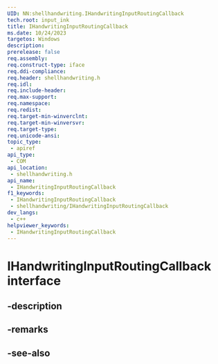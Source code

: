 ```yaml
---
UID: NN:shellhandwriting.IHandwritingInputRoutingCallback
tech.root: input_ink
title: IHandwritingInputRoutingCallback
ms.date: 10/24/2023
targetos: Windows
description: 
prerelease: false
req.assembly: 
req.construct-type: iface
req.ddi-compliance: 
req.header: shellhandwriting.h
req.idl: 
req.include-header: 
req.max-support: 
req.namespace: 
req.redist: 
req.target-min-winverclnt: 
req.target-min-winversvr: 
req.target-type: 
req.unicode-ansi: 
topic_type:
 - apiref
api_type:
 - COM
api_location:
 - shellhandwriting.h
api_name:
 - IHandwritingInputRoutingCallback
f1_keywords:
 - IHandwritingInputRoutingCallback
 - shellhandwriting/IHandwritingInputRoutingCallback
dev_langs:
 - c++
helpviewer_keywords:
 - IHandwritingInputRoutingCallback
---
```


# IHandwritingInputRoutingCallback interface

## -description

## -remarks

## -see-also

